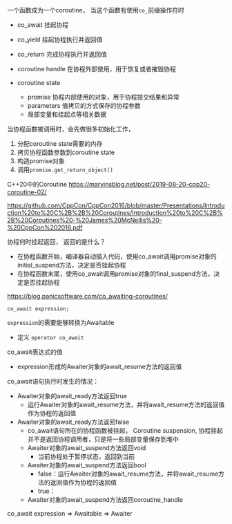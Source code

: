 
一个函数成为一个coroutine， 当这个函数有使用`co_`前缀操作符时
- co_await 挂起协程
- co_yield 挂起协程执行并返回值
- co_return 完成协程执行并返回值



- coroutine handle 在协程外部使用，用于恢复或者摧毁协程
- coroutine state
  - promise 协程内部使用的对象，用于协程提交结果和异常
  - parameters 值拷贝的方式保存的协程参数
  - 局部变量和挂起点等相关数据


当协程函数被调用时，会先做很多初始化工作，
1. 分配coroutine state需要的内存
2. 拷贝协程函数参数到coroutine state
3. 构造promise对象
4. 调用`promise.get_return_object()` 


C++20中的Coroutine
https://marvinsblog.net/post/2019-08-20-cpp20-coroutine-02/

https://github.com/CppCon/CppCon2016/blob/master/Presentations/Introduction%20to%20C%2B%2B%20Coroutines/Introduction%20to%20C%2B%2B%20Coroutines%20-%20James%20McNellis%20-%20CppCon%202016.pdf


协程何时挂起返回， 返回的是什么？
- 在协程函数开始，编译器自动插入代码，使用co_await调用promise对象的initial_suspend方法，决定是否挂起协程
- 在协程函数末尾，使用co_await调用promise对象的final_suspend方法，决定是否挂起协程



https://blog.panicsoftware.com/co_awaiting-coroutines/

```
co_await expression;
```
`expression`的需要能够转换为Awaitable
- 定义 `operator co_await`

co_await表达式的值
- expression形成的Awaiter对象的await_resume方法的返回值

co_await语句执行时发生的情况：
- Awaiter对象的await_ready方法返回true
  - 运行Awaiter对象的await_resume方法，并将await_resume方法的返回值作为协程的返回值
- Awaiter对象的await_ready方法返回false
  - co_await语句所在的协程函数被挂起， Coroutine suspension, 协程挂起并不是返回协程调用者，只是将一些局部变量保存到堆中
  - Awaiter对象的await_suspend方法返回void
    - 当前协程处于暂停状态，返回到当前
  - Awaiter对象的await_suspend方法返回bool
    - false：运行Awaiter对象的await_resume方法，并将await_resume方法的返回值作为协程的返回值
    - true：
  - Awaiter对象的await_suspend方法返回coroutine_handle



co_await expression => Awaitable  => Awaiter